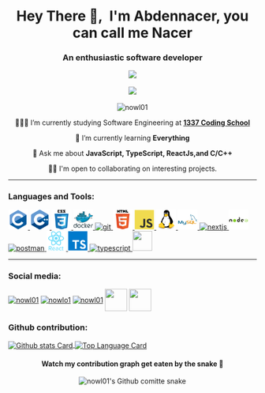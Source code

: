 <h1 align="center">Hey There 👋,&nbsp;&nbsp;I'm Abdennacer, you can call me Nacer</h1>

<h3 align="center">An enthusiastic software developer </h3>

<p align="center">
  <a href="https://github.com/vikashPR"><img src="(https://typing-text-svg.herokuapp.com?color=%2317629A&size=40&center=true&vCenter=true&width=600&lines=Ohayou+%F0%9F%91%80;I'm+a+Student+%2F+Developer+;and+a+Gamer++...+"></a>
</p>



<div align="center">

![](https://github.com/nowl01/nowl01/blob/master/files/nightcoding.gif)
<p align="center"> <img src="https://komarev.com/ghpvc/?username=nowl01&label=Profile%20views&color=0e75b6&style=flat" alt="nowl01" /> </p>


👨🏽‍💻 I’m currently studying Software Engineering at **[1337 Coding School](https://1337.ma)**

🌱 I’m currently learning **Everything**

💬 Ask me about **JavaScript, TypeScript, ReactJs,and C/C++**
	
💪🏼 I'm open to collaborating on interesting projects.


</div>





---

<h3 align="left">Languages and Tools:</h3>
 <a href="https://www.cprogramming.com/" target="_blank" rel="noreferrer"> <img src="https://raw.githubusercontent.com/devicons/devicon/master/icons/c/c-original.svg" alt="c" width="40" height="40"/> </a> <a href="https://www.w3schools.com/cpp/" target="_blank" rel="noreferrer"> <img src="https://raw.githubusercontent.com/devicons/devicon/master/icons/cplusplus/cplusplus-original.svg" alt="cplusplus" width="40" height="40"/> </a> <a href="https://www.w3schools.com/css/" target="_blank" rel="noreferrer"> <img src="https://raw.githubusercontent.com/devicons/devicon/master/icons/css3/css3-original-wordmark.svg" alt="css3" width="40" height="40"/> </a> <a href="https://www.docker.com/" target="_blank" rel="noreferrer"> <img src="https://raw.githubusercontent.com/devicons/devicon/master/icons/docker/docker-original-wordmark.svg" alt="docker" width="40" height="40"/> </a> <a href="https://git-scm.com/" target="_blank" rel="noreferrer"> <img src="https://www.vectorlogo.zone/logos/git-scm/git-scm-icon.svg" alt="git" width="40" height="40"/> </a>  <a href="https://www.w3.org/html/" target="_blank" rel="noreferrer"> <img src="https://raw.githubusercontent.com/devicons/devicon/master/icons/html5/html5-original-wordmark.svg" alt="html5" width="40" height="40"/> </a> <a href="https://developer.mozilla.org/en-US/docs/Web/JavaScript" target="_blank" rel="noreferrer"> <img src="https://raw.githubusercontent.com/devicons/devicon/master/icons/javascript/javascript-original.svg" alt="javascript" width="40" height="40"/> </a>  <a href="https://www.linux.org/" target="_blank" rel="noreferrer"> <img src="https://raw.githubusercontent.com/devicons/devicon/master/icons/linux/linux-original.svg" alt="linux" width="40" height="40"/> </a> <a href="https://www.mysql.com/" target="_blank" rel="noreferrer"> <img src="https://raw.githubusercontent.com/devicons/devicon/master/icons/mysql/mysql-original-wordmark.svg" alt="mysql" width="40" height="40"/> </a>  <a href="https://nextjs.org/" target="_blank" rel="noreferrer"> <img src="https://cdn.worldvectorlogo.com/logos/nextjs-2.svg" alt="nextjs" width="40" height="40"/> </a> <a href="https://nodejs.org" target="_blank" rel="noreferrer"> <img src="https://raw.githubusercontent.com/devicons/devicon/master/icons/nodejs/nodejs-original-wordmark.svg" alt="nodejs" width="40" height="40"/> </a>  <a href="https://postman.com" target="_blank" rel="noreferrer"> <img src="https://www.vectorlogo.zone/logos/getpostman/getpostman-icon.svg" alt="postman" width="40" height="40"/> </a> <a href="https://reactjs.org/" target="_blank" rel="noreferrer"> <img src="https://raw.githubusercontent.com/devicons/devicon/master/icons/react/react-original-wordmark.svg" alt="react" width="40" height="40"/> </a> <a href="https://www.typescriptlang.org/" target="_blank" rel="noreferrer"> <img src="https://raw.githubusercontent.com/devicons/devicon/master/icons/typescript/typescript-original.svg" alt="typescript" width="40" height="40"/> </a> <a href="https://www.w3schools.com/python/default.asp" target="_blank" rel="noreferrer"> <img src="https://img.icons8.com/color/48/000000/python--v1.png" alt="typescript" width="40" height="40"/> </a><a href="https://www.w3schools.com/java/default.asp" target="_blank" rel="noreferrer"> <img src="https://img.icons8.com/color/48/000000/java-coffee-cup-logo--v1.png" width="40" height="40"/> </a> 
 </p>

---


<h3 align="left">Social media:</h3>
<p align="left">
<a href="https://twitter.com/nowl01" target="blank"><img  src="https://img.icons8.com/fluency/48/000000/twitter.png" alt="nowl01" align="center" height="45" width="45" /></a>
<a href="https://www.linkedin.com/in/nowl01/" target="blank"><img  src="https://img.icons8.com/color/48/000000/linkedin.png" alt="nowlo1" align="center" height="45" width="45" /></a>
<a href="https://www.instagram.com/nowl0_1/" target="blank"><img  src="https://img.icons8.com/fluency/48/000000/instagram-new.png" alt="nowl01" align="center" height="45" width="45" /></a>
<a href="https://stackoverflow.com/users/12303947/nowl0-1"><img src="https://img.icons8.com/fluency/48/000000/stackoverflow.png" align="center" height="45" width="45"/></a>
<a href="mailto:itsabdennacerama@gmail.com?subject=Github profile Visit"><img src="https://img.icons8.com/color/48/000000/gmail-new.png" align="center" height="45" width="45"/></a>
</p>


### Github contribution:
<!-- GitHub Stats Card      -->
<a href="https://github.com/nowl01">
  <img align="center" alt="Github stats Card" src="https://github-readme-stats.vercel.app/api?username=nowl01&line_height=40&show_icons=true&theme=nightowl" />
</a>

<!-- Top Languages Card      -->
<a href="">
  <img align="center" alt="Top Language Card" src="https://github-readme-stats.vercel.app/api/top-langs/?username=nowl01&theme=nightowl" />
</a>
	  
<h4 align="center">Watch my contribution graph get eaten by the snake 🐍</h4>

<p align="center"> <img  width="900em" alt="nowl01's Github comitte snake"  src="https://github.com/nowl01/nowl01/blob/master/files/snake.svg" /> </p>
